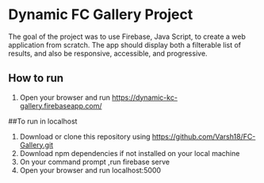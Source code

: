 # Dynamic FC Gallery Project

The goal of the project was to use Firebase, Java Script, to create a web application from scratch. The app should display both a filterable list of results, and also be responsive, accessible, and progressive.

## How to run

1. Open your browser and run https://dynamic-kc-gallery.firebaseapp.com/

##To run in localhost

1. Download or clone this repository using https://github.com/Varsh18/FC-Gallery.git
2. Download npm dependencies if not installed on your local machine
3. On your command prompt ,run firebase serve
4. Open your browser and run localhost:5000
